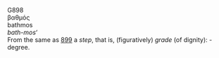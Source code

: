G898  
βαθμός  
bathmos  
*bath-mos‘*  
From the same as [899](g0899) a *step*, that is, (figuratively) *grade*
(of dignity): - degree.  
